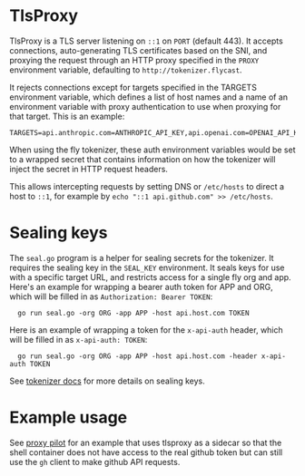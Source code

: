 # TlsProxy

TlsProxy is a TLS server listening on `::1` on `PORT` (default 443).
It accepts connections, auto-generating TLS certificates based on the SNI, and proxying
the request through an HTTP proxy specified in the `PROXY` environment variable,
defaulting to `http://tokenizer.flycast`.

It rejects connections except for targets specified in the TARGETS environment variable,
which defines a list of host names and a name of an environment variable with proxy
authentication to use when proxying for that target. This is an example:

```
TARGETS=api.anthropic.com=ANTHROPIC_API_KEY,api.openai.com=OPENAI_API_KEY,api.github.com=GH_TOKEN
```

When using the fly tokenizer, these auth environment variables would be set to a wrapped
secret that contains information on how the tokenizer will inject the secret in HTTP request headers.

This allows intercepting requests by setting DNS or `/etc/hosts` to direct a host to `::1`, for example by
`echo "::1 api.github.com" >> /etc/hosts`.

# Sealing keys

The `seal.go` program is a helper for sealing secrets for the tokenizer. It requires the sealing key
in the `SEAL_KEY` environment.  It seals keys for use with a specific target URL, and restricts access
for a single fly org and app. Here's an example for wrapping a bearer auth token for APP and ORG, which will
be filled in as `Authorization: Bearer TOKEN`:

```
  go run seal.go -org ORG -app APP -host api.host.com TOKEN
```

Here is an example of wrapping a token for the `x-api-auth` header, which will be filled in as
`x-api-auth: TOKEN`:

```
  go run seal.go -org ORG -app APP -host api.host.com -header x-api-auth TOKEN
```

See [tokenizer docs](https://github.com/superfly/tokenizer) for more details on sealing keys.

# Example usage

See [proxy pilot](https://github.com/timflyio/proxypilot) for an example that uses tlsproxy as a sidecar
so that the shell container does not have access to the real github token but can still use the `gh` client
to make github API requests.
